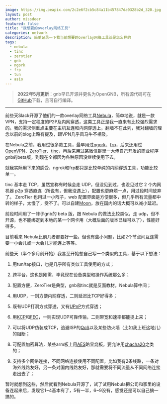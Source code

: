 ```yaml
---
image: https://img.peapix.com/2c2e6f2cb5c84a11b457847da0328b2d_320.jpg
layout: post
author: missdeer
featured: false
title: "我想要的overlay网络工具"
categories: network
description: 简单记录一下我当前想要的overlay网络工具该是怎么样的
tags: 
  - nebula
  - tinc
  - zerotier
  - gnb
  - ngork
  - frp
  - tun
  - asio
---
```


> **2022年5月更新**：gnb早已开源并更名为OpenGNB，所有源代码可在[GitHub](https://github.com/gnbdev/opengnb)下载，且可自行编译。

---
前些天Slack开源了他们的一款overlay网络工具[Nebula](https://github.com/slackhq/nebula)，简单地说，就是一款VPN，支持一定程度的P2P及内网穿透，这类工具正是我一直来有比较强烈需求的。我的需求侧重点主要在主机互连和内网穿透上，翻墙不在此列，我对翻墙的理念以前的blog上略有提及，跟VPN几乎风马牛不相及。

在Nebula之前，我用过很多款工具，最早用过[ngork](https://github.com/inconshreveable/ngrok)、[frp](https://github.com/fatedier/frp)，后来还用过[OpenVPN](https://openvpn.net/)、[ZeroTier](https://www.zerotier.com/)、[tinc](https://www.tinc-vpn.org/)，再后来用过某微信群里一大佬自己开发的商业程序gnb的beta版，到现在全都因为各种原因没继续使用下去。

就我实际用下来的感受，ngrok和frp都只是比较单纯的内网穿透工具，功能比较单一。

tinc 基本走 TCP，虽然宣称有时候会走 UDP，但没见到过，也没见过它 2 个内网机器 p2p 穿透直连（所说有，但我没遇上），配置也更麻烦一点，用过段时间放弃了。 
ZeroTier 也用过一小阵子，web 配置界面是方便很多，但几乎所有流量都中转的样子，太慢了，受不了。可以自建[Moon](https://www.zerotier.com/manual/#4_4)，放在国内的话大概可以减小延迟。

前段时间用了一阵子gnb的 beta 版，跟 Nebula 的做法比较类似，走 udp，但不开源，也不能绑定到本地的某一个网卡用（大概后面的版本已经可以了），性能好得多。

目前看来 Nebula比前几者都要好一些。但也有些小问题，比如2个节点间互连需要一小会儿或一大会儿才能连上等等。

前些天（半个多月前开始）我甚至开始想自己写一个类似的工具，基于以下想法：

1. 用tun/tap接口，也是几乎所有类似工具使用的方式；

2. 跨平台，这也是刚需，毕竟现在设备类型和操作系统那么多；

3. 配置方便，ZeroTier是典型，gnb和tinc就是反面教材，Nebula算中间；

4. 用UDP，一则方便内网穿透，二则延迟比TCP好得多；

5. 既有UDP打洞方式穿透，又有[UPnP](https://en.wikipedia.org/wiki/Universal_Plug_and_Play)方式穿透；

6. 用[KCP](https://github.com/skywind3000/kcp)和[FEC](https://en.wikipedia.org/wiki/Forward_error_correction)，一则实现UDP可靠传输，二则带宽和速率都能提上来；

7. 可以将UDP伪装成TCP，逃避ISP的[QoS](https://en.wikipedia.org/wiki/Quality_of_service)以及某些防火墙（比如我上班这地儿）的阻断；

8. 可配置加密算法，某些arm板上用[AES](https://en.wikipedia.org/wiki/Advanced_Encryption_Standard)略显烧板，要允许用[chacha20](https://en.wikipedia.org/wiki/Salsa20#ChaCha_variant)之类的；

9. 支持多个网络连接，不同网络连接使用不同配置，比如我有2条线路，一条对海外线路友好，另一条对国内线路友好，那就需要将不同流量从不同网络连接走出去了；

暂时就想到这些，然后就看到Nebula开源了，试了试用Nebula把公司和家里的设备连起来后，发现它1~4基本有了，5有一半，6~9没有，感觉还是可以自己搞一搞的。
